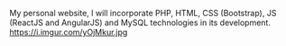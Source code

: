 My personal website, I will incorporate PHP, HTML, CSS (Bootstrap), JS (ReactJS and AngularJS) and MySQL technologies in its development.
<img>https://i.imgur.com/yOjMkur.jpg</img>
